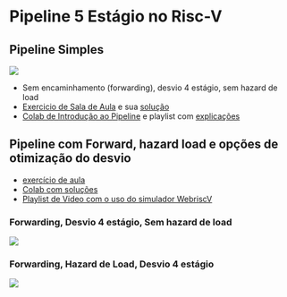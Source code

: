 # Pipeline 5 Estágio no Risc-V


## Pipeline Simples

![](https://www.alrj.org/images/riscv/Pipeline_summary.png)
* Sem encaminhamento (forwarding), desvio 4 estágio, sem hazard de load
* [Exercicio de Sala de Aula](https://docs.google.com/document/d/1g7zkX1JQo83RdhGd30-doSzuF4TTkKGaUHLWvT3mKVk/edit?usp=drive_link) e sua [solução](https://docs.google.com/document/d/1SZXEnHBp8iN3BMoXZCTy65yHK9Vtq6PukySN7L5e4wo/edit?usp=drive_link)
* [Colab de Introdução ao Pipeline](https://colab.research.google.com/drive/1RmY4tRbDxLDH_45MGd6HDv211l6AMpNU?usp=sharing) e playlist com [explicações](https://www.youtube.com/playlist?list=PLcvOyD_LMr6lCFup2kBivvRYVs96UJai4)

## Pipeline com Forward, hazard load e opções de otimização do desvio

* [exercício de aula](https://docs.google.com/document/d/17OgXSr_SnZZlbxFT3kx3GMjUBI6VHj_7E-vusxVVCJY/edit?usp=sharing)
* [Colab com soluções](https://colab.research.google.com/drive/1hwbdG2kj_h2DMVNdstVz3CeywsP43UUz?usp=sharing)
* [Playlist de Video com o uso do simulador WebriscV](https://www.youtube.com/playlist?list=PLcvOyD_LMr6kfu_uQ9Wc3pM0XuEB-lyB8)
 ### Forwarding, Desvio 4 estágio, Sem hazard de load
 ![](https://user-images.githubusercontent.com/56905673/117547053-f932fe00-b046-11eb-91af-9291291d4f52.png)

  ### Forwarding, Hazard de Load, Desvio 4 estágio

  ![](https://media.cheggcdn.com/study/018/01823c77-04a6-4432-9452-b99af50fbb69/image)
  
